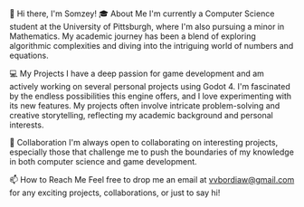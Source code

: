 👋 Hi there, I'm Somzey!
🎓 About Me
I'm currently a Computer Science student at the University of Pittsburgh, where I'm also pursuing a minor in Mathematics. My academic journey has been a blend of exploring algorithmic complexities and diving into the intriguing world of numbers and equations.

💻 My Projects
I have a deep passion for game development and am actively working on several personal projects using Godot 4. I'm fascinated by the endless possibilities this engine offers, and I love experimenting with its new features. My projects often involve intricate problem-solving and creative storytelling, reflecting my academic background and personal interests.

🤝 Collaboration
I'm always open to collaborating on interesting projects, especially those that challenge me to push the boundaries of my knowledge in both computer science and game development.

📫 How to Reach Me
Feel free to drop me an email at vvbordiaw@gmail.com for any exciting projects, collaborations, or just to say hi!
